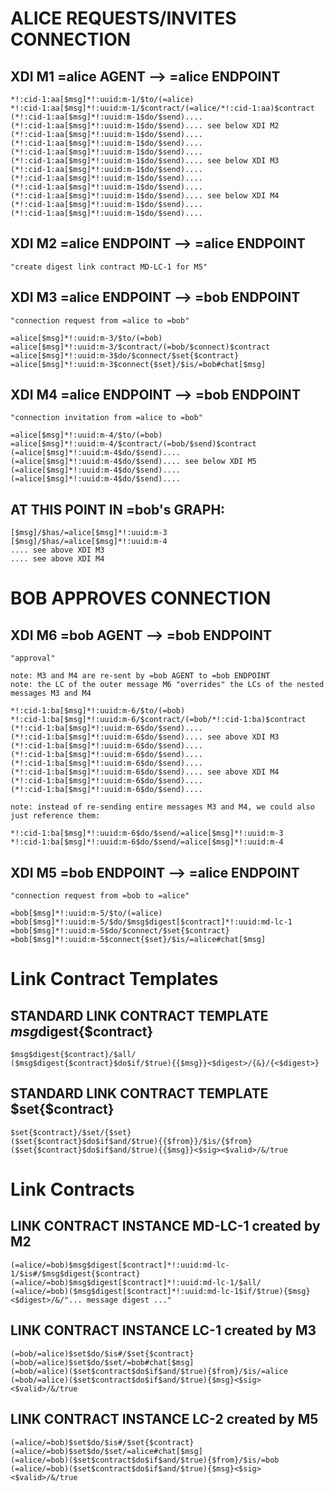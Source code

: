 # ALICE REQUESTS/INVITES CONNECTION
	
## XDI M1 =alice AGENT --> =alice ENDPOINT
	
	*!:cid-1:aa[$msg]*!:uuid:m-1/$to/(=alice)
	*!:cid-1:aa[$msg]*!:uuid:m-1/$contract/(=alice/*!:cid-1:aa)$contract
	(*!:cid-1:aa[$msg]*!:uuid:m-1$do/$send)....
	(*!:cid-1:aa[$msg]*!:uuid:m-1$do/$send).... see below XDI M2
	(*!:cid-1:aa[$msg]*!:uuid:m-1$do/$send)....
	(*!:cid-1:aa[$msg]*!:uuid:m-1$do/$send)....
	(*!:cid-1:aa[$msg]*!:uuid:m-1$do/$send)....
	(*!:cid-1:aa[$msg]*!:uuid:m-1$do/$send).... see below XDI M3
	(*!:cid-1:aa[$msg]*!:uuid:m-1$do/$send)....
	(*!:cid-1:aa[$msg]*!:uuid:m-1$do/$send)....
	(*!:cid-1:aa[$msg]*!:uuid:m-1$do/$send)....
	(*!:cid-1:aa[$msg]*!:uuid:m-1$do/$send).... see below XDI M4
	(*!:cid-1:aa[$msg]*!:uuid:m-1$do/$send)....
	(*!:cid-1:aa[$msg]*!:uuid:m-1$do/$send)....
	
## XDI M2 =alice ENDPOINT --> =alice ENDPOINT
	
	"create digest link contract MD-LC-1 for M5"
	
## XDI M3 =alice ENDPOINT --> =bob ENDPOINT
	
	"connection request from =alice to =bob"
	
	=alice[$msg]*!:uuid:m-3/$to/(=bob)
	=alice[$msg]*!:uuid:m-3/$contract/(=bob/$connect)$contract
	=alice[$msg]*!:uuid:m-3$do/$connect/$set{$contract}
	=alice[$msg]*!:uuid:m-3$connect{$set}/$is/=bob#chat[$msg]
	
## XDI M4 =alice ENDPOINT --> =bob ENDPOINT
	
	"connection invitation from =alice to =bob"
	
	=alice[$msg]*!:uuid:m-4/$to/(=bob)
	=alice[$msg]*!:uuid:m-4/$contract/(=bob/$send)$contract
	(=alice[$msg]*!:uuid:m-4$do/$send)....
	(=alice[$msg]*!:uuid:m-4$do/$send).... see below XDI M5
	(=alice[$msg]*!:uuid:m-4$do/$send)....
	(=alice[$msg]*!:uuid:m-4$do/$send)....
	
## AT THIS POINT IN =bob's GRAPH:
	
	[$msg]/$has/=alice[$msg]*!:uuid:m-3
	[$msg]/$has/=alice[$msg]*!:uuid:m-4
	.... see above XDI M3
	.... see above XDI M4
	
# BOB APPROVES CONNECTION
	
## XDI M6 =bob AGENT --> =bob ENDPOINT
	
	"approval"
	
	note: M3 and M4 are re-sent by =bob AGENT to =bob ENDPOINT
	note: the LC of the outer message M6 "overrides" the LCs of the nested messages M3 and M4
	
	*!:cid-1:ba[$msg]*!:uuid:m-6/$to/(=bob)
	*!:cid-1:ba[$msg]*!:uuid:m-6/$contract/(=bob/*!:cid-1:ba)$contract
	(*!:cid-1:ba[$msg]*!:uuid:m-6$do/$send)....
	(*!:cid-1:ba[$msg]*!:uuid:m-6$do/$send).... see above XDI M3
	(*!:cid-1:ba[$msg]*!:uuid:m-6$do/$send)....
	(*!:cid-1:ba[$msg]*!:uuid:m-6$do/$send)....
	(*!:cid-1:ba[$msg]*!:uuid:m-6$do/$send)....
	(*!:cid-1:ba[$msg]*!:uuid:m-6$do/$send).... see above XDI M4
	(*!:cid-1:ba[$msg]*!:uuid:m-6$do/$send)....
	(*!:cid-1:ba[$msg]*!:uuid:m-6$do/$send)....
	
	note: instead of re-sending entire messages M3 and M4, we could also just reference them:
	
	*!:cid-1:ba[$msg]*!:uuid:m-6$do/$send/=alice[$msg]*!:uuid:m-3
	*!:cid-1:ba[$msg]*!:uuid:m-6$do/$send/=alice[$msg]*!:uuid:m-4
	
## XDI M5 =bob ENDPOINT --> =alice ENDPOINT
	
	"connection request from =bob to =alice"
	
	=bob[$msg]*!:uuid:m-5/$to/(=alice)
	=bob[$msg]*!:uuid:m-5/$do/$msg$digest[$contract]*!:uuid:md-lc-1
	=bob[$msg]*!:uuid:m-5$do/$connect/$set{$contract}
	=bob[$msg]*!:uuid:m-5$connect{$set}/$is/=alice#chat[$msg]
	
# Link Contract Templates
	
## STANDARD LINK CONTRACT TEMPLATE $msg$digest{$contract}
	
	$msg$digest{$contract}/$all/
	($msg$digest{$contract}$do$if/$true){{$msg}}<$digest>/{&}/{<$digest>}
	
## STANDARD LINK CONTRACT TEMPLATE $set{$contract}
	
	$set{$contract}/$set/{$set}
	($set{$contract}$do$if$and/$true){{$from}}/$is/{$from}
	($set{$contract}$do$if$and/$true){{$msg}}<$sig><$valid>/&/true
	
# Link Contracts
	
## LINK CONTRACT INSTANCE MD-LC-1 created by M2
	
	(=alice/=bob)$msg$digest[$contract]*!:uuid:md-lc-1/$is#/$msg$digest{$contract}
	(=alice/=bob)$msg$digest[$contract]*!:uuid:md-lc-1/$all/
	(=alice/=bob)($msg$digest[$contract]*!:uuid:md-lc-1$if/$true){$msg}<$digest>/&/"... message digest ..."
	
## LINK CONTRACT INSTANCE LC-1 created by M3
	
	(=bob/=alice)$set$do/$is#/$set{$contract}
	(=bob/=alice)$set$do/$set/=bob#chat[$msg]
	(=bob/=alice)($set$contract$do$if$and/$true){$from}/$is/=alice
	(=bob/=alice)($set$contract$do$if$and/$true){$msg}<$sig><$valid>/&/true
	
## LINK CONTRACT INSTANCE LC-2 created by M5
	
	(=alice/=bob)$set$do/$is#/$set{$contract}
	(=alice/=bob)$set$do/$set/=alice#chat[$msg]
	(=alice/=bob)($set$contract$do$if$and/$true){$from}/$is/=bob
	(=alice/=bob)($set$contract$do$if$and/$true){$msg}<$sig><$valid>/&/true
	
